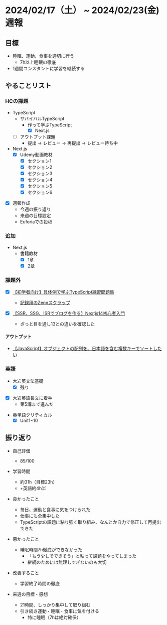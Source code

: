 # 2024/02/17（土） ~ 2024/02/23(金) 週報

## 目標

- 睡眠、運動、食事を適切に行う
  - 7h以上睡眠の徹底
- 1週間コンスタントに学習を継続する

## やることリスト

### HCの課題

- TypeScript
  - サバイバルTypeScript
    - 作って学ぶTypeScript
      - [x] Next.js
  - [ ] アウトプット課題
    - 提出 -> レビュー -> 再提出 -> レビュー待ち中
- Next.js
  - [x] Udemy動画教材
    - [x] セクション1
    - [x] セクション2
    - [x] セクション3
    - [x] セクション4
    - [x] セクション5
    - [x] セクション6

- [x] 週報作成
  - 今週の振り返り
  - 来週の目標設定
  - Euforiaでの投稿

### 追加

- Next.js
  - 書籍教材
    - [x] 1章
    - [x] 2章

### 課題外

- [x] [【初学者向け】具体例で学ぶTypeScript練習問題集](https://zenn.dev/kagan/articles/typescript-practice)
  - [記録用のZennスクラップ](https://zenn.dev/wsigma21/scraps/115a9f092400f8)

- [x] [【SSR、SSG、ISRでブログを作る】Nextjs14初心者入門](https://zenn.dev/y_ta/books/eec3b78567aeeb)
  - ざっと目を通し13との違いを確認した

#### アウトプット

- [【JavaScript】オブジェクトの配列を、日本語を含む複数キーでソートしたい](https://qiita.com/wsigma21/items/42f84ff0751f536611b3)

### 英語

- 大岩英文法基礎
  - [x] 残り
- [x] 大岩英語長文に着手
  - 第5講まで進んだ
- 英単語クリティカル
  - [x] Unit1~10

## 振り返り

- 自己評価
  - 85/100

- 学習時間
  - 約31h（目標23h）
  - +英語約4h半

- 良かったこと
  - 毎日、運動と食事に気をつけられた
  - 仕事にも全集中した
  - TypeScriptの課題に粘り強く取り組み、なんとか自力で修正して再提出できた
- 悪かったこと
  - 睡眠時間7h徹底ができなかった
    - 「もう少しでできそう」と粘って課題をやってしまった
    - 継続のためには無理しすぎないのも大切
- 改善すること
  - 学習終了時間の徹底
- 来週の目標・感想
  - 21時間、しっかり集中して取り組む
  - 引き続き運動・睡眠・食事に気を付ける
    - 特に睡眠（7hは絶対確保）
